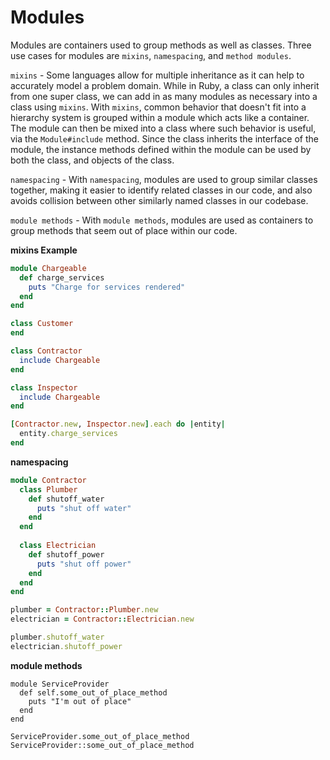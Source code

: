 # Modules

Modules are containers used to group methods as well as classes. Three use cases for modules are `mixins`, `namespacing`, and `method modules`.

`mixins` - Some languages allow for multiple inheritance as it can help to accurately model a problem domain.  While in Ruby, a class can only inherit from one super class, we can add in as many modules as necessary into a class using `mixins`.  With `mixins`, common behavior that doesn't fit into a hierarchy system is grouped within a module which acts like a container. The module can then be mixed into a class where such behavior is useful, via the `Module#include` method.  Since the class inherits the interface of the module, the instance methods defined within the module can be used by both the class, and objects of the class. 

`namespacing` - With `namespacing`, modules are used to group similar classes together, making it easier to identify related classes in our code, and also avoids collision between other similarly named classes in our codebase.

`module methods` - With `module methods`, modules are used as containers to group methods that seem out of place within our code.

**mixins Example**
```ruby
module Chargeable
  def charge_services
    puts "Charge for services rendered"
  end
end

class Customer
end

class Contractor
  include Chargeable
end

class Inspector
  include Chargeable
end

[Contractor.new, Inspector.new].each do |entity|
  entity.charge_services
end
```

**namespacing**
```ruby
module Contractor
  class Plumber
    def shutoff_water
      puts "shut off water"
    end
  end
  
  class Electrician
    def shutoff_power
      puts "shut off power"
    end
  end
end

plumber = Contractor::Plumber.new
electrician = Contractor::Electrician.new

plumber.shutoff_water
electrician.shutoff_power
```

**module methods**
```
module ServiceProvider
  def self.some_out_of_place_method
    puts "I'm out of place"
  end
end

ServiceProvider.some_out_of_place_method
ServiceProvider::some_out_of_place_method
```
